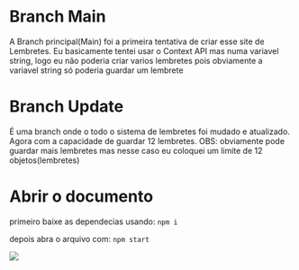 # Branch Main

A Branch principal(Main) foi a primeira tentativa de criar esse site de Lembretes. Eu basicamente tentei usar o Context API mas numa variavel string, logo eu não poderia criar varios lembretes pois obviamente a variavel string só poderia guardar um lembrete

# Branch Update

É uma branch onde o todo o sistema de lembretes foi mudado e atualizado. Agora com a capacidade de guardar 12 lembretes. OBS: obviamente pode guardar mais lembretes mas nesse caso eu coloquei um limite de 12 objetos(lembretes)

# Abrir o documento

primeiro baixe as dependecias usando:
``
  npm i
``

depois abra o arquivo com:
``npm start``


<img src="https://img.shields.io/badge/React-20232A?style=for-the-badge&logo=react&logoColor=61DAFB"/>
